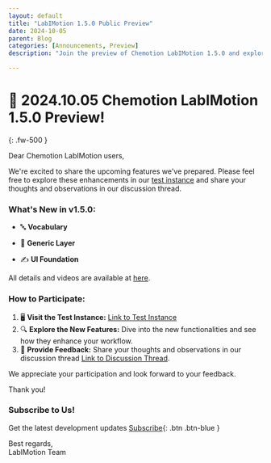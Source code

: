 ```yaml
---
layout: default
title: "LabIMotion 1.5.0 Public Preview"
date: 2024-10-05
parent: Blog
categories: [Announcements, Preview]
description: "Join the preview of Chemotion LabIMotion 1.5.0 and explore exciting new features including vocabulary enhancements, generic layer support, and UI foundation improvements."

---
```


# 🎉 2024.10.05 Chemotion LabIMotion 1.5.0 Preview!
{: .fw-500 }

Dear Chemotion LabIMotion users,

We're excited to share the upcoming features we've prepared. Please feel free to explore these enhancements in our [test instance](https://labimotion-stage.ibcs.kit.edu/home) and share your thoughts and observations in our discussion thread.

### What's New in v1.5.0:

* 🔤 **Vocabulary**

* 🧱 **Generic Layer**

* ✍️ **UI Foundation**

All details and videos are available at [here](https://github.com/LabIMotion/labimotion/discussions/37).

### How to Participate:
1. 🖥️ **Visit the Test Instance:** [Link to Test Instance](https://labimotion-stage.ibcs.kit.edu/home)
2. 🔍 **Explore the New Features:** Dive into the new functionalities and see how they enhance your workflow.
3. 💬 **Provide Feedback:** Share your thoughts and observations in our discussion thread [Link to Discussion Thread](https://github.com/LabIMotion/labimotion/discussions/29).

We appreciate your participation and look forward to your feedback.

Thank you!

### Subscribe to Us!

Get the latest development updates [<i class="bi bi-newspaper"></i> Subscribe](https://www.lists.kit.edu/sympa/subscribe/labimotion-users){: .btn .btn-blue }

Best regards,<br>
LabIMotion Team
